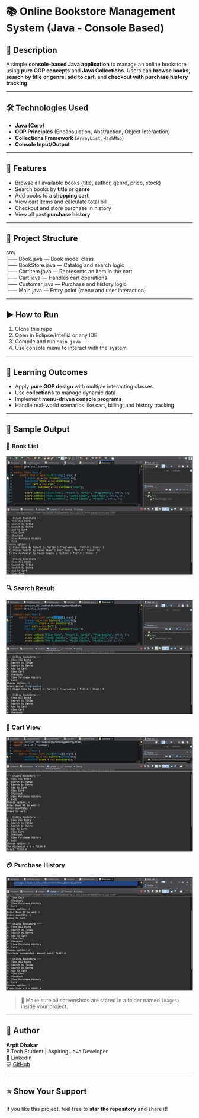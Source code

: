# 📚 Online Bookstore Management System (Java - Console Based)

## 🧾 Description

A simple **console-based Java application** to manage an online bookstore using **pure OOP concepts** and **Java Collections**. Users can **browse books**, **search by title or genre**, **add to cart**, and **checkout with purchase history tracking**.

---

## 🛠️ Technologies Used

- **Java (Core)**
- **OOP Principles** (Encapsulation, Abstraction, Object Interaction)
- **Collections Framework** (`ArrayList`, `HashMap`)
- **Console Input/Output**

---

## 🎯 Features

- Browse all available books (title, author, genre, price, stock)  
- Search books by **title** or **genre**  
- Add books to a **shopping cart**  
- View cart items and calculate total bill  
- Checkout and store purchase in history  
- View all past **purchase history**

---

## 📂 Project Structure

src/  
├── Book.java — Book model class   
├── BookStore.java — Catalog and search logic    
├── CartItem.java — Represents an item in the cart    
├── Cart.java — Handles cart operations  
├── Customer.java — Purchase and history logic  
└── Main.java — Entry point (menu and user interaction)  

---

## ▶️ How to Run

1. Clone this repo  
2. Open in Eclipse/IntelliJ or any IDE  
3. Compile and run `Main.java`  
4. Use console menu to interact with the system

---

## 🧠 Learning Outcomes

- Apply **pure OOP design** with multiple interacting classes  
- Use **collections** to manage dynamic data  
- Implement **menu-driven console programs**  
- Handle real-world scenarios like cart, billing, and history tracking

---

## 📸 Sample Output

### 📘 Book List
![Book List](images/book-list.png)

### 🔍 Search Result
![Search Result](images/search-result.png)

### 🛒 Cart View
![Cart](images/cart.png)

### 💳 Purchase History
![Purchase History](images/purchase-history.png)

> 📁 Make sure all screenshots are stored in a folder named `images/` inside your project.

---

## 👤 Author

**Arpit Dhakar**  
B.Tech Student | Aspiring Java Developer  
🔗 [LinkedIn](https://www.linkedin.com/in/arpit-dhakar-5470672b5/)  
💻 [GitHub](https://github.com/arpit1674)

---

## ⭐️ Show Your Support

If you like this project, feel free to **star the repository** and share it!
